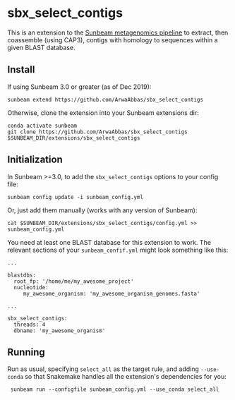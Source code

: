 # sbx_select_contigs
This is an extension to the [Sunbeam metagenomics pipeline](https://github.com/sunbeam-labs/sunbeam) to extract, then coassemble (using CAP3), contigs with homology to sequences within a given BLAST database.

## Install

If using Sunbeam 3.0 or greater (as of Dec 2019):

    sunbeam extend https://github.com/ArwaAbbas/sbx_select_contigs
    
Otherwise, clone the extension into your Sunbeam extensions dir:

    conda activate sunbeam
    git clone https://github.com/ArwaAbbas/sbx_select_contigs $SUNBEAM_DIR/extensions/sbx_select_contigs

## Initialization

In Sunbeam >=3.0, to add the `sbx_select_contigs` options to your config file:

    sunbeam config update -i sunbeam_config.yml

Or, just add them manually (works with any version of Sunbeam):

    cat $SUNBEAM_DIR/extensions/sbx_select_contigs/config.yml >> sunbeam_config.yml
    
You need at least one BLAST database for this extension to work. The relevant sections of your `sunbeam_confif.yml` might look something like this:

    ...
    
    blastdbs:
      root_fp: '/home/me/my_awesome_project'
      nucleotide:
         my_awesome_organism: 'my_awesome_organism_genomes.fasta'
         
    ...
    
    sbx_select_contigs:
      threads: 4
      dbname: 'my_awesome_organism'
  
## Running

Run as usual, specifying `select_all` as the target rule, and adding `--use-conda` so that Snakemake handles all the extension's dependencies for you:

     sunbeam run --configfile sunbeam_config.yml --use_conda select_all
